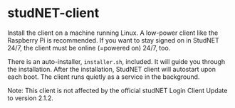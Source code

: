 # studNET-client
Install the client on a machine running Linux. A low-power client like the Raspberry Pi is recommended.
If you want to stay signed on in StudNET 24/7, the client must be online (=powered on) 24/7, too.

There is an auto-installer, `installer.sh`, included.
It will guide you through the installation.
After the installation, StudNET client will autostart upon each boot. The client runs quietly as a service in the background.

Note: This client is not affected by the official studNET Login Client Update to version 2.1.2.
